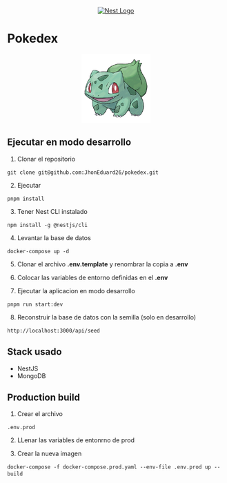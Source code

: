 <p align="center">
  <a href="http://nestjs.com/" target="blank"><img src="https://nestjs.com/img/logo-small.svg" width="200" alt="Nest Logo" /></a>
</p>

# Pokedex

<p align="center">
  <img src="https://raw.githubusercontent.com/PokeAPI/sprites/master/sprites/pokemon/other/official-artwork/1.png" width="160" alt="Bulbasaur" />
</p>

## Ejecutar en modo desarrollo

1. Clonar el repositorio

```
git clone git@github.com:JhonEduard26/pokedex.git
```

2. Ejecutar

```
pnpm install
```

3. Tener Nest CLI instalado

```
npm install -g @nestjs/cli
```

4. Levantar la base de datos

```
docker-compose up -d
```

5. Clonar el archivo **.env.template** y renombrar la copia a **.env**

6. Colocar las variables de entorno definidas en el **.env**

7. Ejecutar la aplicacion en modo desarrollo

```
pnpm run start:dev
```

8. Reconstruir la base de datos con la semilla (solo en desarrollo)

```
http://localhost:3000/api/seed
```

## Stack usado

- NestJS
- MongoDB

## Production build

1. Crear el archivo

```
.env.prod
```

2. LLenar las variables de entonrno de prod

3. Crear la nueva imagen

```
docker-compose -f docker-compose.prod.yaml --env-file .env.prod up --build
```
